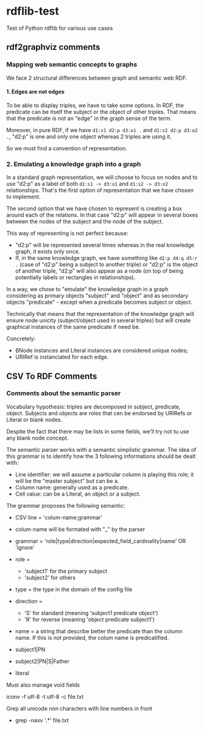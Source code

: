 # rdflib-test

Test of Python rdflib for various use cases

## rdf2graphviz comments

### Mapping web semantic concepts to graphs

We face 2 structural differences between graph and semantic web RDF.

#### 1. Edges are not edges

To be able to display triples, we have to take some options. In RDF, the predicate can be itself the subject or the object of other triples. That means that the predicate is not an "edge" in the graph sense of the term.

Moreover, in pure RDF, if we have ```d1:s1 d2:p d3:o1 .``` and ```d1:s2 d2:p d3:o2 .```, "d2:p" is one and only one object whereas 2 triples are using it.

So we must find a convention of representation.

### 2. Emulating a knowledge graph into a graph

In a standard graph representation, we will choose to focus on nodes and to use "d2:p" as a label of both ```d1:s1 -> d3:o1``` and ```d1:s2 -> d3:o2``` relationships. That's the first option of representation that we have chosen to implement.

The second option that we have chosen to represent is creating a box around each of the relations. In that case "d2:p" will appear in several boxes between the nodes of the subject and the node of the subject.

This way of representing is not perfect because:

  * "d2:p" will be represented several times whereas in the real knowledge graph, it exists only once.
  * If, in the same knowledge graph, we have something like ```d2:p d4:q d5:r .``` (case of "d2:p" being a subject to another triple) or "d2:p" is the object of another triple, "d2:p" will also appear as a node (on top of being potentially labels or rectangles in relationships).

In a way, we chose to "emulate" the knowledge graph in a graph considering as primary objects "subject" and "object" and as secondary objects "predicate" - except when a predicate becomes subject or object.

Technically that means that the representation of the knowledge graph will ensure node unicity (subject/object used in several triples) but will create graphical instances of the same predicate if need be.

Concretely:

  * BNode instances and Literal instances are considered unique nodes;
  * URIRef is instanciated for each edge.

## CSV To RDF Comments

### Comments about the semantic parser

Vocabulary hypothesis: triples are decomposed in subject, predicate, object. Subjects and objects are roles that cen be endorsed by URIRefs or Literal or blank nodes.

Despite the fact that there may be lists in some fields, we'll try not tu use any blank node concept.

The semantic parser works with a semantic simplistic grammar. The idea of this grammar is to identify how the 3 following informations should be dealt with:

  * Line identifier: we will assume a particular column is playing this role; it will be the "master subject" but can be a.
  * Column name: generally used as a predicate.
  * Cell value: can be a Literal, an object or a subject.

The grammar proposes the following semantic:

  * CSV line = 'colum-name;grammar'
  * colum-name will be formated with "_" by the parser
  * grammar = 'role|type|direction|expected_field_cardinality|name' OR 'ignore'
  * role =
    * 'subject1' for the primary subject
	* 'subject2' for others
  * type = the type in the domain of the config file
  * direction =
    * 'S' for standard (meaning 'subject1 predicate object')
	* 'R' for reverse (meaning 'object predicate subject1')
  * name = a string that describe better the predicate than the column name. If this is not provided, the colum name is predicatified.

  * subject1|PN
  * subject2|PN|S|Father
  * literal

Must also manage void fields

iconv -f utf-8 -t utf-8 -c file.txt

Grep all unicode non characters with line numbers in front

  * grep -naxv '.*' file.txt
